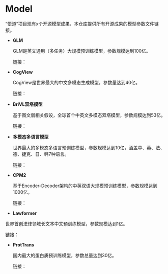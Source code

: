 # Model
“悟道”项目现有x个开源模型成果，本仓库提供所有开源成果的模型参数文件链接。

* **GLM**

  GLM是英文通用（多任务）大规模预训练模型，参数规模达到100亿。

  链接：

* **CogView**

  CogView是世界最大的中文多模态生成模型，参数量达到40亿。

  链接：
  
* **BriVL双塔模型**

  基于图文弱相关假设，全球首个中英文多模态双塔模型，参数规模达到53亿。
  
  链接：
  
* **多模态多语言模型**

  世界最大的多模态多语言预训练模型，参数规模达到10亿，涵盖中、英、法、德、捷克、日、韩7种语言。
  
  链接：
  
* **CPM2**

  基于Encoder-Decoder架构的中英双语大规模预训练模型，参数规模达到1000亿。
  
  链接：
  
* **Lawformer**

世界首创法律领域长文本中文预训练模型，参数规模达到1亿。

链接：

* **ProtTrans**

  国内最大的蛋白质预训练模型，参数总量达到30亿。
  
  链接：
  

